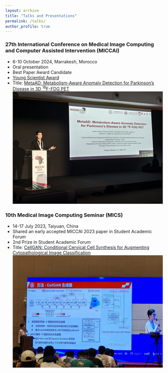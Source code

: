 ```yaml
---
layout: archive
title: "Talks and Presentations"
permalink: /talks/
author_profile: true
---
```



### 27th International Conference on Medical Image Computing and Computer Assisted Intervention (MICCAI)
- 6-10 October 2024, Marrakesh, Morocco
- Oral presentation
- Best Paper Award Candidate
- [Young Scientist Award](https://miccai.org/index.php/about-miccai/awards/best-paper-award-and-young-scientist-award/)
- Title: [MetaAD: Metabolism-Aware Anomaly Detection for Parkinson’s Disease in 3D <sup>18</sup>F-FDG PET](https://link.springer.com/chapter/10.1007/978-3-031-72069-7_28)
![](/images/MICCAI2024.jpg)


### 10th Medical Image Computing Seminar (MICS)
- 14-17 July 2023, Taiyuan, China
- Shared an early accepted MICCAI 2023 paper in Student Academic Forum 
- 2nd Prize in Student Academic Forum 
- Title: [CellGAN: Conditional Cervical Cell Synthesis for Augmenting Cytopathological Image Classification](https://link.springer.com/chapter/10.1007/978-3-031-43987-2_47)
![](/images/MICS2023.jpg)
